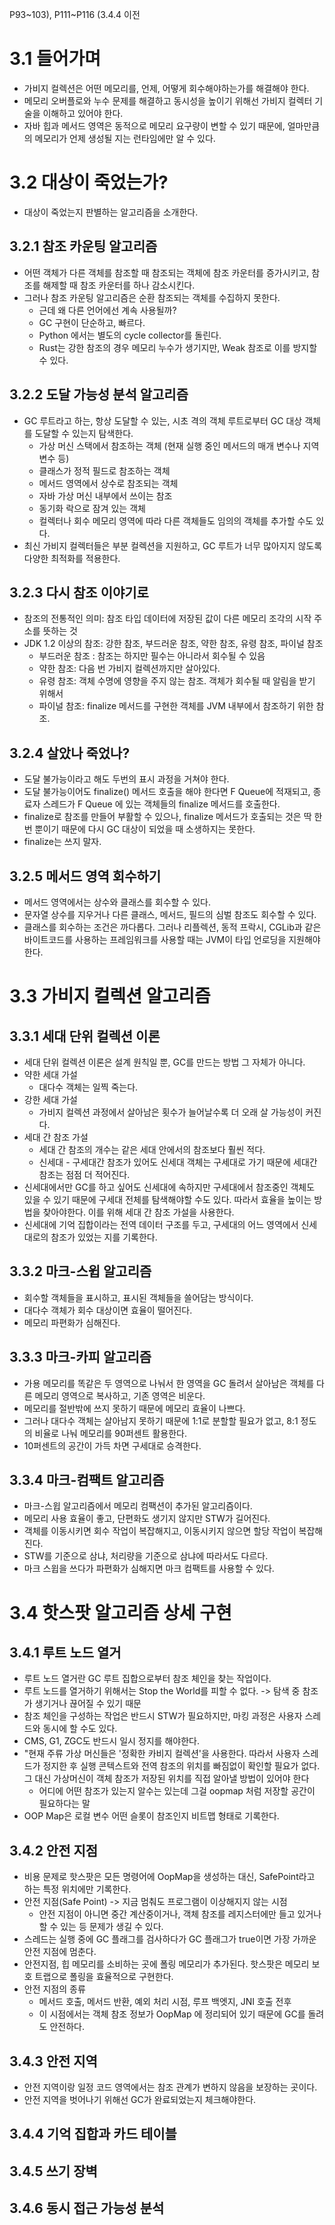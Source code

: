P93~103), P111~P116 (3.4.4 이전
# 3.1 들어가며
- 가비지 컬렉션은 어떤 메모리를, 언제, 어떻게 회수해야하는가를 해결해야 한다.
- 메모리 오버플로와 누수 문제를 해결하고 동시성을 높이기 위해선 가비지 컬렉터 기술을 이해하고 있어야 한다.
- 자바 힙과 메서드 영역은 동적으로 메모리 요구량이 변할 수 있기 때문에, 얼마만큼의 메모리가 언제 생성될 지는 런타임에만 알 수 있다.

# 3.2 대상이 죽었는가?
- 대상이 죽었는지 판별하는 알고리즘을 소개한다.

## 3.2.1 참조 카운팅 알고리즘
- 어떤 객체가 다른 객체를 참조할 때 참조되는 객체에 참조 카운터를 증가시키고, 참조를 해제할 때 참조 카운터를 하나 감소시킨다.
- 그러나 참조 카운팅 알고리즘은 순환 참조되는 객체를 수집하지 못한다.
    - 근데 왜 다른 언어에선 계속 사용될까?
    - GC 구현이 단순하고, 빠르다.
    - Python 에서는 별도의 cycle collector를 돌린다.
    - Rust는 강한 참조의 경우 메모리 누수가 생기지만, Weak 참조로 이를 방지할 수 있다.

## 3.2.2 도달 가능성 분석 알고리즘
- GC 루트라고 하는, 항상 도달할 수 있는, 시초 격의 객체 루트로부터 GC 대상 객체를 도달할 수 있는지 탐색한다.
    - 가상 머신 스택에서 참조하는 객체 (현재 실행 중인 메서드의 매개 변수나 지역 변수 등)
    - 클래스가 정적 필드로 참조하는 객체
    - 메서드 영역에서 상수로 참조되는 객체
    - 자바 가상 머신 내부에서 쓰이는 참조
    - 동기화 락으로 잠겨 있는 객체
    - 컬렉터나 회수 메모리 영역에 따라 다른 객체들도 임의의 객체를 추가할 수도 있다. 
- 최신 가비지 컬렉터들은 부분 컬렉션을 지원하고, GC 루트가 너무 많아지지 않도록 다양한 최적화를 적용한다.

## 3.2.3 다시 참조 이야기로
- 참조의 전통적인 의미: 참조 타입 데이터에 저장된 값이 다른 메모리 조각의 시작 주소를 뜻하는 것
- JDK 1.2 이상의 참조: 강한 참조, 부드러운 참조, 약한 참조, 유령 참조, 파이널 참조
    - 부드러운 참조 : 참조는 하지만 필수는 아니라서 회수될 수 있음
    - 약한 참조: 다음 번 가비지 컬렉션까지만 살아있다.
    - 유령 참조: 객체 수명에 영향을 주지 않는 참조. 객체가 회수될 때 알림을 받기 위해서
    - 파이널 참조: finalize 메서드를 구현한 객체를 JVM 내부에서 참조하기 위한 참조.

## 3.2.4 살았나 죽었나?
- 도달 불가능이라고 해도 두번의 표시 과정을 거쳐야 한다.
- 도달 불가능이어도 finalize() 메서드 호출을 해야 한다면 F Queue에 적재되고, 종료자 스레드가 F Queue 에 있는 객체들의 finalize 메서드를 호출한다.
- finalize로 참조를 만들어 부활할 수 있으나, finalize 메서드가 호출되는 것은 딱 한번 뿐이기 때문에 다시 GC 대상이 되었을 때 소생하지는 못한다.
- finalize는 쓰지 말자.

## 3.2.5 메서드 영역 회수하기
- 메서드 영역에서는 상수와 클래스를 회수할 수 있다.
- 문자열 상수를 지우거나 다른 클래스, 메서드, 필드의 심벌 참조도 회수할 수 있다.
- 클래스를 회수하는 조건은 까다롭다. 그러나 리플렉션, 동적 프락시, CGLib과 같은 바이트코드를 사용하는 프레임워크를 사용할 때는 JVM이 타입 언로딩을 지원해야한다.

# 3.3 가비지 컬렉션 알고리즘

## 3.3.1 세대 단위 컬렉션 이론
- 세대 단위 컬렉션 이론은 설계 원칙일 뿐, GC를 만드는 방법 그 자체가 아니다.
- 약한 세대 가설
    - 대다수 객체는 일찍 죽는다.
- 강한 세대 가설
    - 가비지 컬렉션 과정에서 살아남은 횟수가 늘어날수록 더 오래 살 가능성이 커진다.
- 세대 간 참조 가설
    - 세대 간 참조의 개수는 같은 세대 안에서의 참조보다 훨씬 적다.
    - 신세대 - 구세대간 참조가 있어도 신세대 객체는 구세대로 가기 때문에 세대간 참조는 점점 더 적어진다.
- 신세대에서만 GC를 하고 싶어도 신세대에 속하지만 구세대에서 참조중인 객체도 있을 수 있기 때문에 구세대 전체를 탐색해야할 수도 있다. 따라서 효율을 높이는 방법을 찾아야한다. 이를 위해 세대 간 참조 가설을 사용한다.
- 신세대에 기억 집합이라는 전역 데이터 구조를 두고, 구세대의 어느 영역에서 신세대로의 참조가 있었는 지를 기록한다.

## 3.3.2 마크-스윕 알고리즘
- 회수할 객체들을 표시하고, 표시된 객체들을 쓸어담는 방식이다.
- 대다수 객체가 회수 대상이면 효율이 떨어진다.
- 메모리 파편화가 심해진다.

## 3.3.3 마크-카피 알고리즘
- 가용 메모리를 똑같은 두 영역으로 나눠서 한 영역을 GC 돌려서 살아남은 객체를 다른 메모리 영역으로 복사하고, 기존 영역은 비운다.
- 메모리를 절반밖에 쓰지 못하기 때문에 메모리 효율이 나쁘다.
- 그러나 대다수 객체는 살아남지 못하기 때문에 1:1로 분할할 필요가 없고, 8:1 정도의 비율로 나눠 메모리를 90퍼센트 활용한다.
- 10퍼센트의 공간이 가득 차면 구세대로 승격한다.

## 3.3.4 마크-컴팩트 알고리즘
- 마크-스윕 알고리즘에서 메모리 컴팩션이 추가된 알고리즘이다.
- 메모리 사용 효율이 좋고, 단편화도 생기지 않지만 STW가 길어진다.
- 객체를 이동시키면 회수 작업이 복잡해지고, 이동시키지 않으면 할당 작업이 복잡해진다.
- STW를 기준으로 삼냐, 처리량을 기준으로 삼냐에 따라서도 다르다.
- 마크 스윕을 쓰다가 파편화가 심해지면 마크 컴팩트를 사용할 수 있다.

# 3.4 핫스팟 알고리즘 상세 구현

## 3.4.1 루트 노드 열거
- 루트 노드 열거란 GC 루트 집합으로부터 참조 체인을 찾는 작업이다.
- 루트 노드를 열거하기 위해서는 Stop the World를 피할 수 없다. -> 탐색 중 참조가 생기거나 끊어질 수 있기 때문
- 참조 체인을 구성하는 작업은 반드시 STW가 필요하지만, 마킹 과정은 사용자 스레드와 동시에 할 수도 있다.
- CMS, G1, ZGC도 반드시 일시 정지를 해야한다.
- "현재 주류 가상 머신들은 '정확한 카비지 컬렉션'을 사용한다. 따라서 사용자 스레드가 정지한 후 실행 콘텍스트와 전역 참조의 위치를 빠짐없이 확인할 필요가 없다. 그 대신 가상머신이 객체 참조가 저장된 위치를 직접 알아낼 방법이 있어야 한다
    - 어디에 어떤 참조가 있는지 알수는 있는데 그걸 oopmap 처럼 저장할 공간이 필요하다는 말
- OOP Map은 로컬 변수 어떤 슬롯이 참조인지 비트맵 형태로 기록한다.

## 3.4.2 안전 지점
- 비용 문제로 핫스팟은 모든 명령어에 OopMap을 생성하는 대신, SafePoint라고 하는 특정 위치에만 기록한다.
- 안전 지점(Safe Point) -> 지금 멈춰도 프로그램이 이상해지지 않는 시점
    - 안전 지점이 아니면 중간 계산중이거나, 객체 참조를 레지스터에만 들고 있거나 할 수 있는 등 문제가 생길 수 있다.
- 스레드는 실행 중에 GC 플래그를 검사하다가 GC 플래그가 true이면 가장 가까운 안전 지점에 멈춘다.
- 안전지점, 힙 메모리를 소비하는 곳에 폴링 메모리가 추가된다. 핫스팟은 메모리 보호 트랩으로 폴링을 효율적으로 구현한다.
- 안전 지점의 종류
    - 메서드 호출, 메서드 반환, 예외 처리 시점, 루프 백엣지, JNI 호출 전후
    - 이 시점에서는 객체 참조 정보가 OopMap 에 정리되어 있기 때문에 GC를 돌려도 안전하다.

## 3.4.3 안전 지역
- 안전 지역이랑 일정 코드 영역에서는 참조 관계가 변하지 않음을 보장하는 곳이다.
- 안전 지역을 벗어나기 위해선 GC가 완료되었는지 체크해야한다.

## 3.4.4 기억 집합과 카드 테이블

## 3.4.5 쓰기 장벽

## 3.4.6 동시 접근 가능성 분석